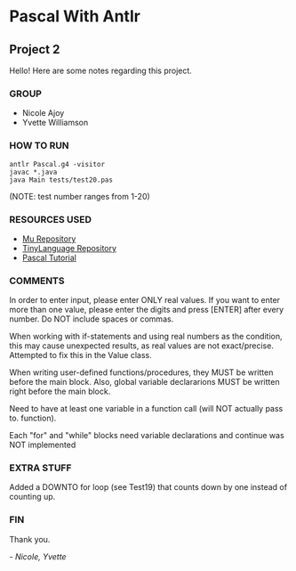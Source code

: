 # Pascal With Antlr
## Project 2 

Hello! Here are some notes regarding this project.

### GROUP
- Nicole Ajoy
- Yvette Williamson

### HOW TO RUN
    antlr Pascal.g4 -visitor
    javac *.java
    java Main tests/test20.pas

(NOTE: test number ranges from 1-20)

### RESOURCES USED
- [Mu Repository](https://github.com/bkiers/Mu)
- [TinyLanguage Repository](https://github.com/bkiers/tiny-language-antlr4)
- [Pascal Tutorial](https://www.tutorialspoint.com/pascal/index.htm)

### COMMENTS
In order to enter input, please enter ONLY real values. If you want to enter more than one value, please enter the digits and press [ENTER] after every number. Do NOT include spaces or commas.

When working with if-statements and using real numbers as the condition, this may cause unexpected results, as real values are not exact/precise. Attempted to fix this in the Value class.

When writing user-defined functions/procedures, they MUST be written before the main block. Also, global variable declararions MUST be written right before the main block.

Need to have at least one variable in a function call (will NOT actually pass to. function).

Each "for" and "while" blocks need variable declarations and continue was NOT implemented

### EXTRA STUFF
Added a DOWNTO for loop (see Test19) that counts down by one instead of counting up.

### FIN
Thank you.

*- Nicole, Yvette*
